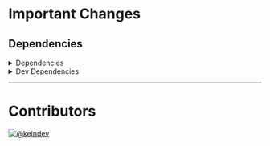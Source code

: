 # Important Changes

## Dependencies

<details>
<summary>Dependencies</summary>

- Changed **[gh-gql](https://www.npmjs.com/package/gh-gql)** from `^3.0.3` to `^3.0.5`
- Changed **[package-json-helper](https://www.npmjs.com/package/package-json-helper)** from `^4.0.0` to `^4.0.1`
- Changed **[string-lookup-manager](https://www.npmjs.com/package/string-lookup-manager)** from `^3.0.1` to `^3.0.3`
- Changed **[tasktree-cli](https://www.npmjs.com/package/tasktree-cli)** from `^6.0.0` to `^6.0.1`
- Bumped **[dotenv](https://www.npmjs.com/package/dotenv)** from `^10.0.0` to `^12.0.4`

</details>

<details>
<summary>Dev Dependencies</summary>

- Changed **[@tagproject/ts-package-shared-config](https://www.npmjs.com/package/@tagproject/ts-package-shared-config)** from `^6.4.0` to `^6.4.1`
- Changed **[@typescript-eslint/eslint-plugin](https://www.npmjs.com/package/@typescript-eslint/eslint-plugin)** from `^5.9.0` to `^5.9.1`
- Changed **[@typescript-eslint/parser](https://www.npmjs.com/package/@typescript-eslint/parser)** from `^5.9.0` to `^5.9.1`
- Changed **[cspell](https://www.npmjs.com/package/cspell)** from `^5.15.1` to `^5.15.2`
- Changed **[eslint](https://www.npmjs.com/package/eslint)** from `^8.6.0` to `^8.7.0`
- Changed **[eslint-plugin-jest](https://www.npmjs.com/package/eslint-plugin-jest)** from `^25.3.4` to `^25.7.0`
- Changed **[figma-portal](https://www.npmjs.com/package/figma-portal)** from `^0.10.1` to `^0.10.2`
- Changed **[ghinfo](https://www.npmjs.com/package/ghinfo)** from `^3.0.1` to `^3.0.2`
- Changed **[ts-jest](https://www.npmjs.com/package/ts-jest)** from `^27.1.2` to `^27.1.3`

</details>

---

# Contributors

[![@keindev](https://avatars.githubusercontent.com/u/4527292?v=4&s=40)](https://github.com/keindev)
